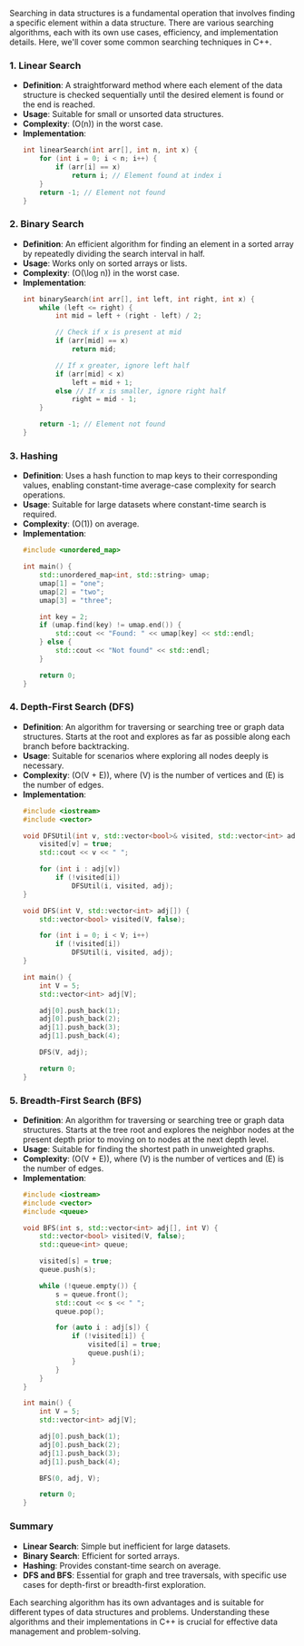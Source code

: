 Searching in data structures is a fundamental operation that involves finding a specific element within a data structure. There are various searching algorithms, each with its own use cases, efficiency, and implementation details. Here, we'll cover some common searching techniques in C++.

### 1. Linear Search
- **Definition**: A straightforward method where each element of the data structure is checked sequentially until the desired element is found or the end is reached.
- **Usage**: Suitable for small or unsorted data structures.
- **Complexity**: \(O(n)\) in the worst case.
- **Implementation**:
  ```cpp
  int linearSearch(int arr[], int n, int x) {
      for (int i = 0; i < n; i++) {
          if (arr[i] == x)
              return i; // Element found at index i
      }
      return -1; // Element not found
  }
  ```

### 2. Binary Search
- **Definition**: An efficient algorithm for finding an element in a sorted array by repeatedly dividing the search interval in half.
- **Usage**: Works only on sorted arrays or lists.
- **Complexity**: \(O(\log n)\) in the worst case.
- **Implementation**:
  ```cpp
  int binarySearch(int arr[], int left, int right, int x) {
      while (left <= right) {
          int mid = left + (right - left) / 2;

          // Check if x is present at mid
          if (arr[mid] == x)
              return mid;

          // If x greater, ignore left half
          if (arr[mid] < x)
              left = mid + 1;
          else // If x is smaller, ignore right half
              right = mid - 1;
      }

      return -1; // Element not found
  }
  ```

### 3. Hashing
- **Definition**: Uses a hash function to map keys to their corresponding values, enabling constant-time average-case complexity for search operations.
- **Usage**: Suitable for large datasets where constant-time search is required.
- **Complexity**: \(O(1)\) on average.
- **Implementation**:
  ```cpp
  #include <unordered_map>

  int main() {
      std::unordered_map<int, std::string> umap;
      umap[1] = "one";
      umap[2] = "two";
      umap[3] = "three";

      int key = 2;
      if (umap.find(key) != umap.end()) {
          std::cout << "Found: " << umap[key] << std::endl;
      } else {
          std::cout << "Not found" << std::endl;
      }

      return 0;
  }
  ```

### 4. Depth-First Search (DFS)
- **Definition**: An algorithm for traversing or searching tree or graph data structures. Starts at the root and explores as far as possible along each branch before backtracking.
- **Usage**: Suitable for scenarios where exploring all nodes deeply is necessary.
- **Complexity**: \(O(V + E)\), where \(V\) is the number of vertices and \(E\) is the number of edges.
- **Implementation**:
  ```cpp
  #include <iostream>
  #include <vector>

  void DFSUtil(int v, std::vector<bool>& visited, std::vector<int> adj[]) {
      visited[v] = true;
      std::cout << v << " ";

      for (int i : adj[v])
          if (!visited[i])
              DFSUtil(i, visited, adj);
  }

  void DFS(int V, std::vector<int> adj[]) {
      std::vector<bool> visited(V, false);

      for (int i = 0; i < V; i++)
          if (!visited[i])
              DFSUtil(i, visited, adj);
  }

  int main() {
      int V = 5;
      std::vector<int> adj[V];

      adj[0].push_back(1);
      adj[0].push_back(2);
      adj[1].push_back(3);
      adj[1].push_back(4);

      DFS(V, adj);

      return 0;
  }
  ```

### 5. Breadth-First Search (BFS)
- **Definition**: An algorithm for traversing or searching tree or graph data structures. Starts at the tree root and explores the neighbor nodes at the present depth prior to moving on to nodes at the next depth level.
- **Usage**: Suitable for finding the shortest path in unweighted graphs.
- **Complexity**: \(O(V + E)\), where \(V\) is the number of vertices and \(E\) is the number of edges.
- **Implementation**:
  ```cpp
  #include <iostream>
  #include <vector>
  #include <queue>

  void BFS(int s, std::vector<int> adj[], int V) {
      std::vector<bool> visited(V, false);
      std::queue<int> queue;

      visited[s] = true;
      queue.push(s);

      while (!queue.empty()) {
          s = queue.front();
          std::cout << s << " ";
          queue.pop();

          for (auto i : adj[s]) {
              if (!visited[i]) {
                  visited[i] = true;
                  queue.push(i);
              }
          }
      }
  }

  int main() {
      int V = 5;
      std::vector<int> adj[V];

      adj[0].push_back(1);
      adj[0].push_back(2);
      adj[1].push_back(3);
      adj[1].push_back(4);

      BFS(0, adj, V);

      return 0;
  }
  ```

### Summary
- **Linear Search**: Simple but inefficient for large datasets.
- **Binary Search**: Efficient for sorted arrays.
- **Hashing**: Provides constant-time search on average.
- **DFS and BFS**: Essential for graph and tree traversals, with specific use cases for depth-first or breadth-first exploration.

Each searching algorithm has its own advantages and is suitable for different types of data structures and problems. Understanding these algorithms and their implementations in C++ is crucial for effective data management and problem-solving.
